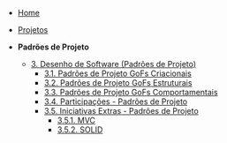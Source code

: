 <!-- docs/_sidebar.md -->

- [Home](/)
- [Projetos](Projetos/Projetos.md)

- **Padrões de Projeto**
  - [3. Desenho de Software (Padrões de Projeto)](PadroesDeProjeto/3.PadroesDeProjeto.md)
    - [3.1. Padrões de Projeto GoFs Criacionais](PadroesDeProjeto/3.1.GoFsCriacionais.md)
    - [3.2. Padrões de Projeto GoFs Estruturais](PadroesDeProjeto/3.2.GoFsEstruturais.md)
    - [3.3. Padrões de Projeto GoFs Comportamentais](PadroesDeProjeto/3.3.GoFsComportamentais.md)
    - [3.4. Participações - Padrões de Projeto](PadroesDeProjeto/3.4.ParticipacoesPadroes.md)
    - [3.5. Iniciativas Extras - Padrões de Projeto](PadroesDeProjeto/3.5.IniciativasExtras.md)
      - [3.5.1. MVC](PadroesDeProjeto/IniciativasExtras/mvc.md)
      - [3.5.2. SOLID](PadroesDeProjeto/IniciativasExtras/solid.md)

